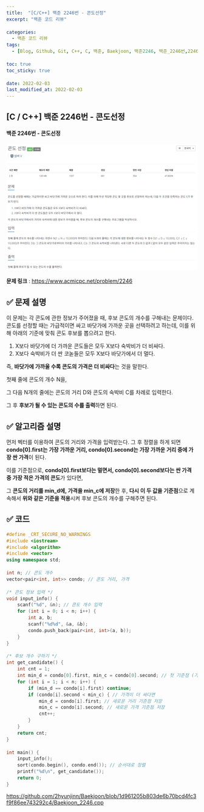 ```yaml
---
title:  "[C/C++] 백준 2246번 - 콘도선정"
excerpt: "백준 코드 리뷰"

categories:
  - 백준 코드 리뷰
tags:
  - [Blog, Github, Git, C++, C, 백준, Baekjoon, 백준2246, 백준_2246번,2246번, c++_2246, 2246_c++, c++_sort(), c++_sort, c++_정렬]

toc: true
toc_sticky: true

date: 2022-02-03
last_modified_at: 2022-02-03
---
```


## [C / C++] 백준 2246번 - 콘도선정

#### 백준 2246번 - 콘도선정

![2246](../images/2022-02-03-2246-posting/2246.png)

**문제 링크** : <https://www.acmicpc.net/problem/2246>



## ✅ 문제 설명

이 문제는 각 콘도에 관한 정보가 주어졌을 때, 후보 콘도의 개수를 구해내는 문제이다. 콘도를 선정할 때는 가급적이면 싸고 바닷가에 가까운 곳을 선택하려고 하는데, 이를 위해 아래의 기준에 맞춰 콘도 후보를 뽑으려고 한다.

1. X보다 바닷가에 더 가까운 콘도들은 모두 X보다 숙박비가 더 비싸다.
2. X보다 숙박비가 더 싼 코녿들은 모두 X보다 바닷가에서 더 멀다.

즉, **바닷가에 가까울 수록 콘도의 가격은 더 비싸다**는 것을 말한다.

첫째 줄에 콘도의 개수 N을, 

그 다음 N개의 줄에는 콘도의 거리 D와 콘도의 숙박비 C를 차례로 입력한다.

그 후 **후보가 될 수 있는 콘도의 수를 출력**하면 된다.





## ✅ 알고리즘 설명

먼저 벡터를 이용하여 콘도의 거리와 가격을 입력받는다. 그 후 정렬을 하게 되면 **condo[0].first는 가장 가까운 거리, condo[0].second는 가장 가까운 거리 중에 가장 싼 가격**이 된다.

이를 기준점으로, **condo[0].first보다는 멀면서, condo[0].second보다는 싼 가격 중 가장 적은 가격의 콘도**가 있다면,

그 **콘도의 거리를 min_d에, 가격을 min_c에 저장**한 후, **다시 이 두 값을 기준점**으로 계속해서 **위와 같은 기준을 적용**시켜 후보 콘도의 개수를 구해주면 된다. 





## ✅ 코드

```c++
#define _CRT_SECURE_NO_WARNINGS
#include <iostream>
#include <algorithm>
#include <vector>
using namespace std;

int n; // 콘도 개수
vector<pair<int, int>> condo; // 콘도 거리, 가격

/* 콘도 정보 입력 */
void input_info() {
	scanf("%d", &n); // 콘도 개수 입력
	for (int i = 0; i < n; i++) {
		int a, b;
		scanf("%d%d", &a, &b);
		condo.push_back(pair<int, int>(a, b));
	}
}

/* 후보 개수 구하기 */
int get_candidate() {
	int cnt = 1;
	int min_d = condo[0].first, min_c = condo[0].second; // 첫 기준점 (가장 가까운 거리 중, 가장 싼 가격)
	for (int i = 1; i < n; i++) {
		if (min_d == condo[i].first) continue;		
		if (condo[i].second < min_c) { // 가격이 더 싸다면
			min_d = condo[i].first; // 새로운 거리 기준점 저장
			min_c = condo[i].second; // 새로운 가격 기준점 저장
			cnt++;
		}
	}
	return cnt;
}

int main() {
	input_info();
	sort(condo.begin(), condo.end()); // 순서대로 정렬
	printf("%d\n", get_candidate());
	return 0;
}
```

<https://github.com/2hyunjinn/Baekjoon/blob/1d961205b803de6b70bcd4fc3f9f86ee743292c4/Baekjoon_2246.cpp>
